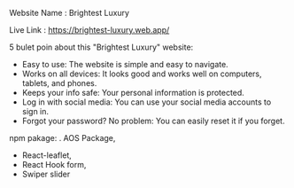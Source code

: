 Website Name : Brightest Luxury

Live Link : https://brightest-luxury.web.app/

5 bulet poin about this "Brightest Luxury" website:
- Easy to use: The website is simple and easy to navigate.
- Works on all devices: It looks good and works well on computers, tablets, and phones.
- Keeps your info safe: Your personal information is protected.
- Log in with social media: You can use your social media accounts to sign in.
- Forgot your password? No problem: You can easily reset it if you forget.

npm pakage:
. AOS Package,
- React-leaflet,
- React Hook form,
- Swiper slider
